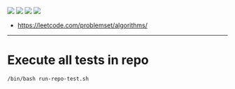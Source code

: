 ![](https://img.shields.io/badge/language-java-blue)
![](https://img.shields.io/badge/technology-javase-blue)
![](https://img.shields.io/badge/development%20year-2017-orange)
![](https://img.shields.io/badge/license-MIT-lightgrey)

- https://leetcode.com/problemset/algorithms/

--------------------------------------------------------------------------------

# Execute all tests in repo

`/bin/bash run-repo-test.sh`

